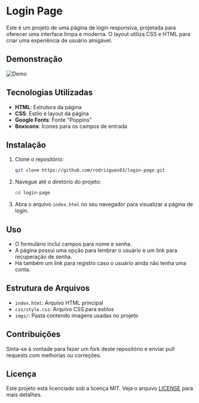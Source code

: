 # Login Page

Este é um projeto de uma página de login responsiva, projetada para oferecer uma interface limpa e moderna. O layout utiliza CSS e HTML para criar uma experiência de usuário amigável.

## Demonstração

![Demo](./imgs/demo.png)

## Tecnologias Utilizadas

- **HTML**: Estrutura da página
- **CSS**: Estilo e layout da página
- **Google Fonts**: Fonte "Poppins"
- **Boxicons**: Ícones para os campos de entrada

## Instalação

1. Clone o repositório:
   ```bash
   git clone https://github.com/rodriigues03/login-page.git
   ```

2. Navegue até o diretório do projeto:
   ```bash
   cd login-page
   ```

3. Abra o arquivo `index.html` no seu navegador para visualizar a página de login.

## Uso

- O formulário inclui campos para nome e senha.
- A página possui uma opção para lembrar o usuário e um link para recuperação de senha.
- Há também um link para registro caso o usuário ainda não tenha uma conta.

## Estrutura de Arquivos

- `index.html`: Arquivo HTML principal
- `css/style.css`: Arquivo CSS para estilos
- `imgs/`: Pasta contendo imagens usadas no projeto

## Contribuições

Sinta-se à vontade para fazer um fork deste repositório e enviar pull requests com melhorias ou correções. 

## Licença

Este projeto está licenciado sob a licença MIT. Veja o arquivo [LICENSE](./LICENSE) para mais detalhes.
